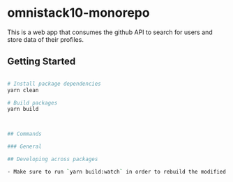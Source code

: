 # omnistack10-monorepo
This is a web app that consumes the github API to search for users and store data of their profiles.

## Getting Started

```bash

# Install package dependencies
yarn clean

# Build packages
yarn build



## Commands

### General

## Developing across packages

- Make sure to run `yarn build:watch` in order to rebuild the modified package and update its exported lib folder
